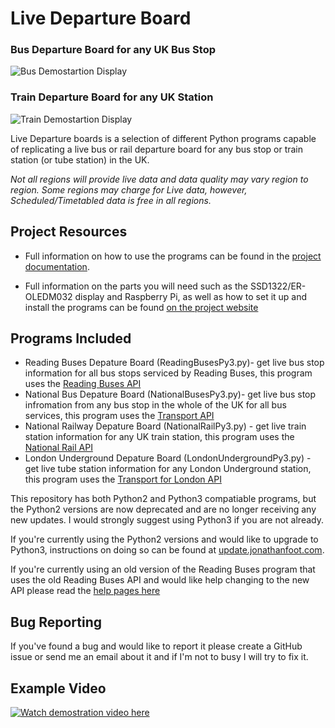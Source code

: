 # Live Departure Board 
### Bus Departure Board for any UK Bus Stop
![Bus Demostartion Display](https://jonathanfoot.com/assets/DemoDisplay.gif)

### Train Departure Board for any UK Station
![Train Demostartion Display](https://jonathanfoot.com/assets/TrainDemoDisplay.gif)


Live Departure boards is a selection of different Python programs capable of replicating a live bus or rail departure board for any bus stop or train station (or tube station) in the UK. 

*Not all regions will provide live data and data quality may vary region to region. Some regions may charge for Live data, however, Scheduled/Timetabled data is free in all regions.*

## Project Resources

* Full information on how to use the programs can be found in the 
[project documentation](https://jonathanfoot.com/Projects/DepartureBoard/). 

* Full information on the parts you will need such as the SSD1322/ER-OLEDM032 display and Raspberry Pi, as well as how to set it up and install the programs can be found 
[on the project website](https://departureboard.jonathanfoot.com/)

## Programs Included

* Reading Buses Depature Board (ReadingBusesPy3.py)- get live bus stop information for all bus stops serviced by Reading Buses, this program uses the [Reading Buses API](https://reading-opendata.r2p.com/api-service)
* National Bus Depature Board (NationalBusesPy3.py)- get live bus stop infromation from any bus stop in the whole of the UK for all bus services, this program uses the [Transport API](http://transportapi.com)
* National Railway Depature Board (NationalRailPy3.py) - get live train station information for any UK train station, this program uses the [National Rail API](http://realtime.nationalrail.co.uk/OpenLDBWSRegistration/)
* London Underground Depature Board (LondonUndergroundPy3.py) - get live tube station information for any London Underground station, this program uses the [Transport for London API](https://api-portal.tfl.gov.uk/signup)

This repository has both Python2 and Python3 compatiable programs, but the Python2 versions are now deprecated and are no longer receiving any new updates. I would strongly suggest using Python3 if you are not already.

If you're currently using the Python2 versions and would like to upgrade to Python3, instructions on doing so can be found at [update.jonathanfoot.com](https://update.jonathanfoot.com/).

If you're currently using an old version of the Reading Buses program that uses the old Reading Buses API and would like help changing to the new API please read the [help pages here](https://update2.jonathanfoot.com/)

## Bug Reporting
If you've found a bug and would like to report it please create a GitHub issue or send me an email about it and if I'm not to busy I will try to fix it.


## Example Video
[![Watch demostration video here](https://img.youtube.com/vi/9egAmw3UAvU/0.jpg)](https://www.youtube.com/watch?v=9egAmw3UAvU)